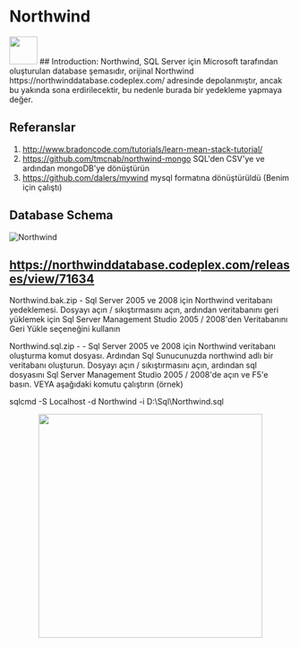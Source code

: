 # Northwind
<img src="https://user-images.githubusercontent.com/36550960/108275775-80c34c00-717f-11eb-9fc2-6f768118c808.png?raw=true"  width="50" height="50  image"/>
## Introduction:
Northwind, SQL Server için Microsoft tarafından oluşturulan database şemasıdır, orijinal Northwind https://northwinddatabase.codeplex.com/ adresinde depolanmıştır, ancak bu yakında sona erdirilecektir, bu nedenle burada bir yedekleme yapmaya değer.

## Referanslar 
1. http://www.bradoncode.com/tutorials/learn-mean-stack-tutorial/ 
2. https://github.com/tmcnab/northwind-mongo
  SQL'den CSV'ye ve ardından mongoDB'ye dönüştürün
3. https://github.com/dalers/mywind  mysql formatına dönüştürüldü (Benim için çalıştı)


## Database Schema
  ![Northwind](https://user-images.githubusercontent.com/36550960/108241138-2f519780-7154-11eb-9bd4-010e6972155a.png)
   
## https://northwinddatabase.codeplex.com/releases/view/71634
Northwind.bak.zip - Sql Server 2005 ve 2008 için Northwind veritabanı yedeklemesi.
Dosyayı açın / sıkıştırmasını açın, ardından veritabanını geri yüklemek için Sql Server Management Studio 2005 / 2008'den Veritabanını Geri Yükle seçeneğini kullanın

Northwind.sql.zip - - Sql Server 2005 ve 2008 için Northwind veritabanı oluşturma komut dosyası.
Ardından Sql Sunucunuzda northwind adlı bir veritabanı oluşturun.
Dosyayı açın / sıkıştırmasını açın, ardından sql dosyasını Sql Server Management Studio 2005 / 2008'de açın ve F5'e basın.
VEYA aşağıdaki komutu çalıştırın (örnek)

sqlcmd -S Localhost -d Northwind -i D:\Sql\Northwind.sql
<p align="center">
  <img src="https://user-images.githubusercontent.com/36550960/108242951-34174b00-7156-11eb-8d08-851cb10ff56c.gif?raw=true"  width="400" height="400  image"/> 
</p>
